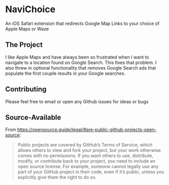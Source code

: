 # NaviChoice

An iOS Safari extension that redirects Google Map Links to your choice of Apple Maps or Waze

## The Project
I like Apple Maps and have always been so frustrated when I want to navigate to a location found on Google Search. This fixes that problem. I also threw in optional functionality that removes Google Search ads that populate the first couple results in your Google searches.

## Contributing
Please feel free to email or open any Github issues for ideas or bugs

## Source-Available

From https://opensource.guide/legal/#are-public-github-projects-open-source:
> Public projects are covered by GitHub’s Terms of Service, which allows others to view and fork your project, but your work otherwise comes with no permissions.
> If you want others to use, distribute, modify, or contribute back to your project, you need to include an open source license. For example, someone cannot legally use any part of your GitHub project in their code, even if it’s public, unless you explicitly give them the right to do so.
